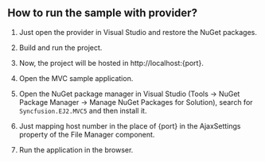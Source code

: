## How to run the sample with provider?

1. Just open the provider in Visual Studio and restore the NuGet packages.

2. Build and run the project. 

3. Now, the project will be hosted in http://localhost:{port}.

4. Open the MVC sample application.

5. Open the NuGet package manager in Visual Studio (Tools → NuGet Package Manager → Manage NuGet Packages for Solution), search for `Syncfusion.EJ2.MVC5` and then install it.

6. Just mapping host number in the place of {port} in the AjaxSettings property of the File Manager component.

7. Run the application in the browser.